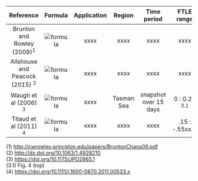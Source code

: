 | Reference | Formula | Application | Region | Time period | FTLE range |
| :-: | :-: | :-: | :-: | :-: | :-: |
| Brunton and Rowley (2009)<sup>1</sup> | ![formula](https://latex.codecogs.com/svg.image?%5Cfrac%7B1%7D%7B%5Cleft%7CT%20%5Cright%7C%7Dlog%5Csqrt%7B%5Clambda%20_%7Bmax%7D%5Cleft%20(%20%5CDelta%20%5Cleft%20(%20x%20%5Cright%20)%20%5Cright%20)%7D%20) | xxxx | xxxx | xxxx | xxxx |
| Allshouse and Peacock (2015) <sup>2</sup> | ![formula](https://latex.codecogs.com/svg.image?\frac{1}{2(t-t_{0})}&space;log&space;(\lambda_{2})) | xxxx | xxxx | xxxx | xxxx |
| Waugh et al (2006) <sup>3</sup> | ![formula](https://latex.codecogs.com/svg.image?%5Cfrac%7B1%7D%7B%5Ctau%20%7D%20log%20%5Cleft%20%5B%20%5Cfrac%7B%5Cleft%7C%20%5Cdelta%20%5Ctextbf%7Bx%7D%5Cleft%20(%20%5Ctau%20%20%5Cright%20)%5Cright%7C%7D%7B%5Cleft%7C%20%5Cdelta%20%5Ctextbf%7Bx%7D%5Cleft%20(%200%20%5Cright%20)%5Cright%7C%7D%20%5Cright%20%5D) | xxxx | Tasman Sea | snapshot over 15 days | 0 : 0.25 <sup>3.1</sup> |
| Titaud et al (2011) <sup>4</sup> | ![formula](https://latex.codecogs.com/svg.image?%5Cfrac%7B1%7D%7B%7CT%7C%7D%20ln%5Csqrt%7B%5Clambda_%7Bmax%7D%5Cleft%20(%20%5CDelta%20%20%5Cright%20)%20%7D) | xxxx | xxxx | xxxx | .15 : -.55xxxx |

(1) http://cwrowley.princeton.edu/papers/BruntonChaos09.pdf
<br>
(2) http://dx.doi.org/10.1063/1.4928210
<br>
(3) https://doi.org/10.1175/JPO2865.1
<br>
(3.1) Fig. 4 (top)
<br>
(4) https://doi.org/10.1111/j.1600-0870.2011.00533.x
